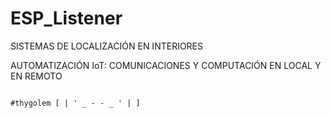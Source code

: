 # ESP_Listener

SISTEMAS DE LOCALIZACIÓN EN INTERIORES

AUTOMATIZACIÓN IoT: COMUNICACIONES Y COMPUTACIÓN EN LOCAL Y EN REMOTO























                                                                                    #thygolem [ | ' _ - - _ ' | ]
